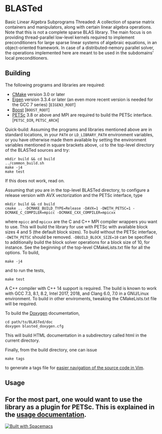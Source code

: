 BLASTed
=======

Basic Linear Algebra Subprograms Threaded: A collection of sparse matrix containers and manipulators, along with certain linear algebra operations. Note that this is not a complete sparse BLAS library. The main focus is on providing thread-parallel low-level kernels required to implement preconditioners for large sparse linear systems of algebraic equations, in an object-oriented framework. In case of a distributed-nemory parallel solver, the operations implemented here are meant to be used in the subdomains' local preconditioners.

Building
--------
The following programs and libraries are required:
- [CMake](https://cmake.org/) version 3.0 or later
- [Eigen](http://eigen.tuxfamily.org) version 3.3.4 or later (an even more recent version is needed for the GCC 7 series) [`EIGEN3_ROOT`]
- [Boost](http://www.boost.org/) [`BOOST_ROOT`]
- [PETSc](http://www.mcs.anl.gov/petsc/) 3.8 or above and MPI are required to build the PETSc interface. [`PETSC_DIR`, `PETSC_ARCH`]

Quick-build:
Assuming the programs and libraries mentioned above are in standard locations, in your `PATH` or `LD_LIBRARY_PATH` environment variables, or you have otherwise made them available by setting the environment variables mentioned in square brackets above, `cd` to the top-level directory of the BLASTed sources and try:

    mkdir build && cd build
	../common_build.sh
	make -j4
	make test

If this does not work, read on.

Assuming that you are in the top-level BLASTed directory, to configure a release version with AVX vectorization and the PETSc interface, type

    mkdir build && cd build
	cmake .. -DCMAKE_BUILD_TYPE=Release -DAVX=1 -DWITH_PETSC=1 -DCMAKE_C_COMPILER=mpicc -DCMAKE_CXX_COMPILER=mpicxx

where `mpicc` and `mpicxx` are the C and C++ MPI compiler wrappers you want to use. This will build the library for use with PETSc with available block sizes 4 and 5 (the default block sizes). To build without the PETSc interface, `-DWITH_PETSC` should be removed. `-DBUILD_BLOCK_SIZE=10` can be specified to additionally build the block solver operations for a block size of 10, for instance. See the beginning of the top-level CMakeLists.txt file for all the options. To build,

    make -j4

and to run the tests,

	make test

A C++ compiler with C++ 14 support is required. The build is known to work with GCC 7.3, 8.1, 8.2, Intel 2017, 2018, and Clang 6.0, 7.0 in a GNU/Linux environment. To build in other enviroments, tweaking the CMakeLists.txt file will be required.

To build the [Doxygen](http://www.stack.nl/~dimitri/doxygen/) documentation,

    cd path/to/BLASTed/doc
    doxygen blasted_doxygen.cfg

This will build HTML documentation in a subdirectory called html in the current directory.

Finally, from the build directory, one can issue

    make tags
   
to generate a tags file for [easier navigation of the source code in Vim](http://vim.wikia.com/wiki/Browsing_programs_with_tags).

Usage
-----
For the most part, one would want to use the library as a plugin for PETSc. This is explained in the [usage documentation](doc/user-doc.md).
---

[![Built with Spacemacs](https://cdn.rawgit.com/syl20bnr/spacemacs/442d025779da2f62fc86c2082703697714db6514/assets/spacemacs-badge.svg)](http://spacemacs.org)
